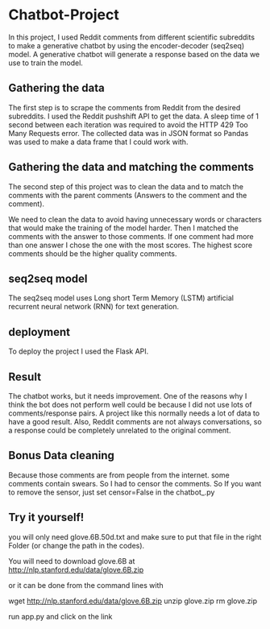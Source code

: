 # Chatbot-Project

In this project, I used Reddit comments from different scientific subreddits to make a generative chatbot by using the encoder-decoder (seq2seq) model. 
A generative chatbot will generate a response based on the data we use to train the model. 

## Gathering  the data

The first step is to scrape the comments from Reddit from the desired subreddits. 
I used the Reddit pushshift API to get the data. A sleep time of 1 second between each iteration was required to avoid the HTTP 429 Too Many Requests error. 
The collected data was in JSON format so Pandas was used to make a data frame that I  could work with.

##  Gathering  the data and matching the comments


The second step of this project was to clean the data and to match the comments with the parent comments (Answers to the comment and the comment). 

We need to clean the data to avoid having unnecessary words or characters that would make the training of the model harder. Then I matched the comments with the answer to those comments. If one comment had more than one answer I chose the one with the most scores. The highest score comments should be the higher quality comments.

## seq2seq model 
The seq2seq model uses Long short Term Memory (LSTM) artificial recurrent neural network (RNN) for text generation. 

## deployment 
To deploy the project I used the Flask API.

## Result

The chatbot works, but it needs improvement. One of the reasons why I think the bot does not perform well could be because I did not use lots of comments/response pairs. A project like this normally needs a lot of data to have a good result. Also, Reddit comments are not always conversations, so a response could be completely unrelated to the original comment. 


## Bonus Data cleaning
Because those comments are from people from the internet. some comments contain swears. So I had to censor the comments. So If you want to remove the sensor, just set censor=False in the chatbot_.py 

## Try it yourself! 

you will only need glove.6B.50d.txt and make sure to put that file in the right Folder (or change the path in the codes).

You will need to download glove.6B 
at  http://nlp.stanford.edu/data/glove.6B.zip 

or it can be done from the command lines with 

wget  http://nlp.stanford.edu/data/glove.6B.zip
unzip glove.zip
rm glove.zip

run app.py and click on the link
